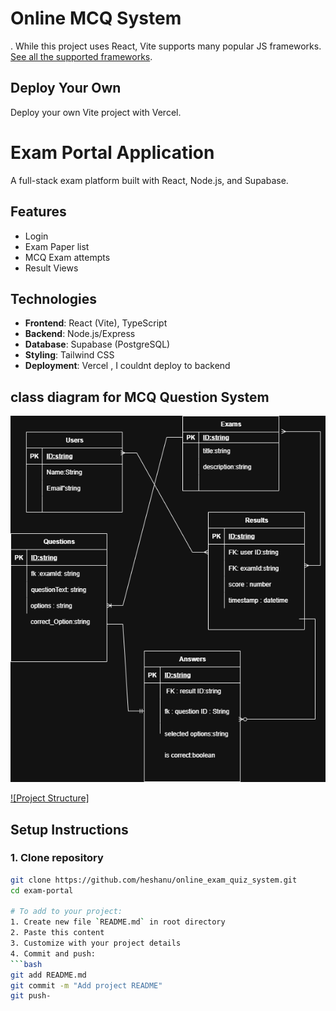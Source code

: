 # Online MCQ System
.
While this project uses React, Vite supports many popular JS frameworks. [See all the supported frameworks](https://github.com/heshanu/online_exam_quiz_system).

## Deploy Your Own

Deploy your own Vite project with Vercel.

# Exam Portal Application

A full-stack exam platform built with React, Node.js, and Supabase.

## Features
- Login 
- Exam Paper list
- MCQ Exam attempts
- Result Views

## Technologies
- **Frontend**: React (Vite), TypeScript
- **Backend**: Node.js/Express
- **Database**: Supabase (PostgreSQL)
- **Styling**: Tailwind CSS
- **Deployment**: Vercel , I couldnt deploy to backend 

## class diagram for MCQ Question System

<img src="https://github.com/heshanu/online_exam_quiz_system/blob/main/mcq%20question%20system%20class%20diagram-Page-2.drawio.png"/>

[![Project Structure]](https://githubtree.mgks.dev/repo/heshanu/online_exam_quiz_system/dev/)

## Setup Instructions

### 1. Clone repository
```bash
git clone https://github.com/heshanu/online_exam_quiz_system.git
cd exam-portal

# To add to your project:
1. Create new file `README.md` in root directory
2. Paste this content
3. Customize with your project details
4. Commit and push:
```bash
git add README.md
git commit -m "Add project README"
git push- 


